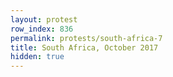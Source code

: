 ```yaml
---
layout: protest
row_index: 836
permalink: protests/south-africa-7
title: South Africa, October 2017
hidden: true
---
```

